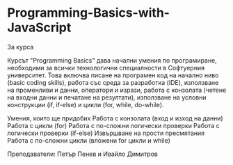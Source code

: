 # Programming-Basics-with-JavaScript

За курса

Курсът "Programming Basics" дава начални умения по програмиране, необходими за всички технологични специалности в Софтуерния университет. Това включва писане на програмен код на начално ниво (basic coding skills), работа със среда за разработка (IDE), използване на променливи и данни, оператори и изрази, работа с конзолата (четене на входни данни и печатане на резултати), използване на условни конструкции (if, if-else) и цикли (for, while, do-while).

Умения, които ще придобиx
Работа с конзолата (вход и изход на данни)
Работа с цикли (for)
Работа с по-сложни логически проверки
Работа с логически проверки (if-else)
Извършване на прости пресмятания
Работа с по-сложни цикли (вложени for цикли и while)

Преподаватели: Петър Пенев и Ивайло Димитров

